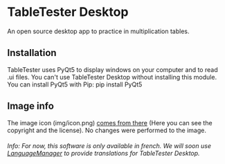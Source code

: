 # TableTester Desktop
 An open source desktop app to practice in multiplication tables.
## Installation
 TableTester uses PyQt5 to display windows on your computer and to read .ui files. You can't use TableTester Desktop without installing
 this module.
 You can install PyQt5 with Pip: pip install PyQt5
## Image info
 The image icon (img/icon.png) [comes from there](https://commons.wikimedia.org/wiki/File:Font_Awesome_5_solid_calculator.svg) (Here you can see the copyright and the license). No changes were performed to the image.
###### Info: For now, this software is only available in french. We will soon use [LanguageManager](https://github.com/MisterPython581/language-manager) to provide translations for TableTester Desktop.

